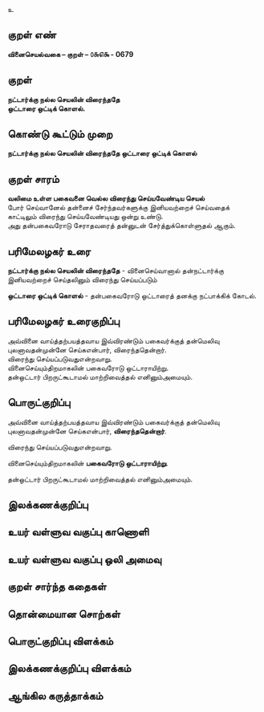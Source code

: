 உ

## குறள் எண் 

**வினைசெயல்வகை – குறள் – ௦௬௭௯ - 0679**  

## குறள் 

**நட்டார்க்கு நல்ல செயலின் விரைந்ததே  
ஒட்டாரை ஒட்டிக் கொளல்.**  

## கொண்டு கூட்டும் முறை

**நட்டார்க்கு நல்ல செயலின் விரைந்ததே ஒட்டாரை ஒட்டிக் கொளல்**

## குறள் சாரம் 

**வலிமை உள்ள பகைவனை வெல்ல விரைந்து செய்யவேண்டிய செயல்**  
போர் செய்வானேல் தன்னைச் சேர்ந்தவர்களுக்கு இனியவற்றைச் செய்வதைக் காட்டிலும் விரைந்து செய்யவேண்டியது ஒன்று உண்டு.  
அது தன்பகைவரோடு சேராதவரைத் தன்னுடன் சேர்த்துக்கொள்ளுதல் ஆகும்.  

## பரிமேலழகர் உரை

**நட்டார்க்கு நல்ல செயலின் விரைந்ததே** - வினைசெய்வானால் தன்நட்டார்க்கு இனியவற்றைச் செய்தலினும் விரைந்து செய்யப்படும்  

**ஒட்டாரை ஒட்டிக் கொளல்** - தன்பகைவரோடு ஒட்டாரைத் தனக்கு நட்பாக்கிக் கோடல்.   

## பரிமேலழகர் உரைகுறிப்பு   

அவ்வினை வாய்த்தற்பயத்தவாய இவ்விரண்டும் பகைவர்க்குத் தன்மெலிவு புலனாவதன்முன்னே செய்கஎன்பார், விரைந்ததென்றார்.  
விரைந்து செய்யப்படுவதுஎன்றவாறு.  
வினைசெய்யும்திறமாகலின் பகைவரோடு ஒட்டாராயிற்று.  
தன்ஒட்டார் பிறருட்கூடாமல் மாற்றிவைத்தல் எனினும்அமையும்.  

## பொருட்குறிப்பு 

அவ்வினை வாய்த்தற்பயத்தவாய இவ்விரண்டும் பகைவர்க்குத் தன்மெலிவு புலனாவதன்முன்னே செய்கஎன்பார், **விரைந்ததென்றார்**.    

விரைந்து செய்யப்படுவதுஎன்றவாறு.    

வினைசெய்யும்திறமாகலின் **பகைவரோடு ஒட்டாராயிற்று**.    

தன்ஒட்டார் பிறருட்கூடாமல் மாற்றிவைத்தல் எனினும்அமையும்.  
  
  
## இலக்கணக்குறிப்பு  


## உயர் வள்ளுவ வகுப்பு காணொளி


## உயர் வள்ளுவ வகுப்பு ஒலி அமைவு 

 
## குறள் சார்ந்த கதைகள் 


## தொன்மையான சொற்கள்


## பொருட்குறிப்பு விளக்கம்


## இலக்கணக்குறிப்பு விளக்கம்


## ஆங்கில கருத்தாக்கம் 


